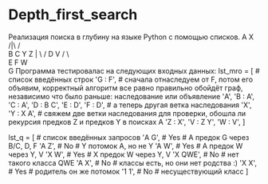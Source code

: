 # Depth_first_search
Реализация поиска в глубину на языке Python с помощью списков.
    A   X
   /|\ / \
  B C Y   Z
   \|  \ /
    D   V
   / \   \
  E   F   W
       \
        G
Программа тестировалас на следующих входных данных:
lst_mro = [  # список введённых строк
    'G : F',  # сначала отнаследуем от F, потом его объявим, корректный алгоритм все равно правильно обойдёт граф, независимо что было раньше: наследование или объявление
    'A',
    'B : A',
    'C : A',
    'D : B C',
    'E : D',
    'F : D',
    # а теперь другая ветка наследования
    'X',
    'Y : X A',  # свяжем две ветки наследования для проверки, обошла ли рекурсия предков Z и предков Y в поисках A
    'Z : X',
    'V : Z Y',
    'W : V',
]

lst_q = [  # список введённых запросов
    'A G',      # Yes   # A предок G через B/C, D, F
    'A Z',      # No    # Y потомок A, но не Y
    'A W',      # Yes   # A предок W через Y, V
    'X W',      # Yes   # X предок W через Y, V
    'X QWE',    # No    # нет такого класса QWE
    'A X',      # No    # классы есть, но они нет родства :)
    'X X',      # Yes   # родитель он же потомок
    '1 1',      # No    # несуществующий класс
]
